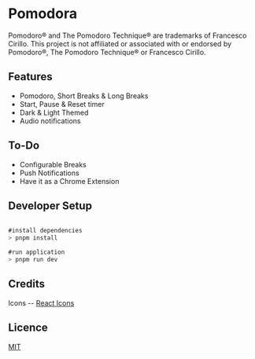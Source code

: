 # Pomodora

Pomodoro® and The Pomodoro Technique® are trademarks of Francesco Cirillo. This project is not affiliated or associated with or endorsed by Pomodoro®, The Pomodoro Technique® or Francesco Cirillo.

## Features

- Pomodoro, Short Breaks & Long Breaks
- Start, Pause & Reset timer
- Dark & Light Themed
- Audio notifications

## To-Do

- Configurable Breaks
- Push Notifications
- Have it as a Chrome Extension


## Developer Setup

```javascript

#install dependencies
> pnpm install

#run application 
> pnpm run dev

```

## Credits

Icons -- [React Icons](https://react-icons.github.io/react-icons/)

## Licence

[MIT](https://github.com/ananyadhananjaya/pomodora/blob/main/LICENCE.md)
